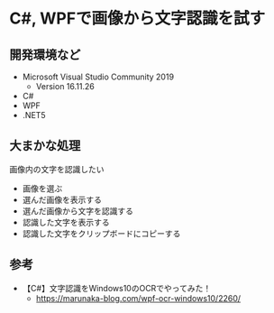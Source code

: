 ﻿# C#, WPFで画像から文字認識を試す

## 開発環境など

- Microsoft Visual Studio Community 2019
  - Version 16.11.26
- C#
- WPF
- .NET5

## 大まかな処理

画像内の文字を認識したい

- 画像を選ぶ
- 選んだ画像を表示する
- 選んだ画像から文字を認識する
- 認識した文字を表示する
- 認識した文字をクリップボードにコピーする

## 参考

- 【C#】文字認識をWindows10のOCRでやってみた！
  - https://marunaka-blog.com/wpf-ocr-windows10/2260/